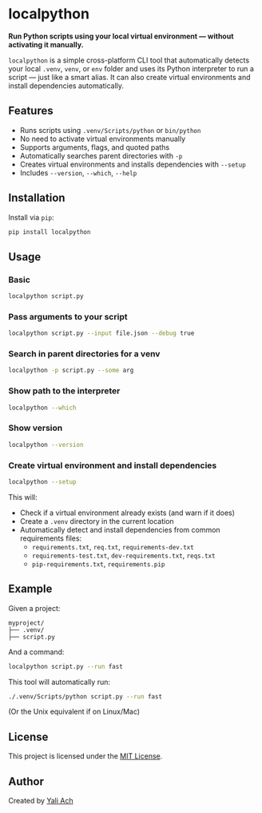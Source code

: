 # localpython
**Run Python scripts using your local virtual environment — without activating it manually.**

`localpython` is a simple cross-platform CLI tool that automatically detects your local `.venv`, `venv`, or `env` folder and uses its Python interpreter to run a script — just like a smart alias. It can also create virtual environments and install dependencies automatically.


## Features

-  Runs scripts using `.venv/Scripts/python` or `bin/python`
-  No need to activate virtual environments manually
-  Supports arguments, flags, and quoted paths
-  Automatically searches parent directories with `-p`
-  Creates virtual environments and installs dependencies with `--setup`
-  Includes `--version`, `--which`, `--help`


## Installation

Install via `pip`:

```bash
pip install localpython
```

## Usage

### Basic

```bash
localpython script.py
```

### Pass arguments to your script

```bash
localpython script.py --input file.json --debug true
```

### Search in parent directories for a venv

```bash
localpython -p script.py --some arg
```

### Show path to the interpreter

```bash
localpython --which
```

### Show version

```bash
localpython --version
```

### Create virtual environment and install dependencies

```bash
localpython --setup
```

This will:
- Check if a virtual environment already exists (and warn if it does)
- Create a `.venv` directory in the current location
- Automatically detect and install dependencies from common requirements files:
  - `requirements.txt`, `req.txt`, `requirements-dev.txt`
  - `requirements-test.txt`, `dev-requirements.txt`, `reqs.txt`
  - `pip-requirements.txt`, `requirements.pip`

## Example

Given a project:

```
myproject/
├── .venv/
├── script.py
```

And a command:

```bash
localpython script.py --run fast
```

This tool will automatically run:

```bash
./.venv/Scripts/python script.py --run fast
```

(Or the Unix equivalent if on Linux/Mac)



## License

This project is licensed under the [MIT License](LICENSE).



## Author

Created by [Yali Ach](https://github.com/YaliAch)